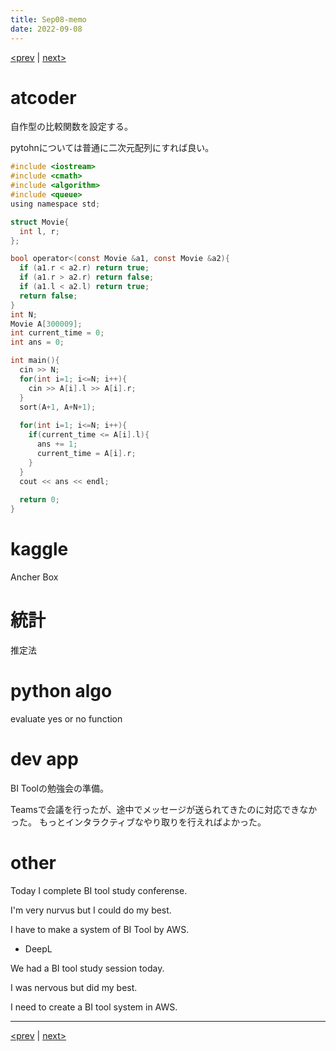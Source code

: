 ```yaml
---
title: Sep08-memo 
date: 2022-09-08 
---
```


[<prev](https://idekworks.github.io/TechnicalMemo/2022/09/07/Sep07.html) | [next>](https://idekworks.github.io/TechnicalMemo/2022/09/09/Sep09.html) 

# atcoder
自作型の比較関数を設定する。

pytohnについては普通に二次元配列にすれば良い。

```c
#include <iostream>
#include <cmath>
#include <algorithm>
#include <queue>
using namespace std;

struct Movie{
  int l, r;
};

bool operator<(const Movie &a1, const Movie &a2){
  if (a1.r < a2.r) return true;
  if (a1.r > a2.r) return false;
  if (a1.l < a2.l) return true;
  return false;
}
int N;
Movie A[300009];
int current_time = 0;
int ans = 0;

int main(){
  cin >> N;
  for(int i=1; i<=N; i++){
    cin >> A[i].l >> A[i].r;
  }
  sort(A+1, A+N+1);
  
  for(int i=1; i<=N; i++){
	if(current_time <= A[i].l){
      ans += 1;
      current_time = A[i].r;
    }
  }
  cout << ans << endl;
  
  return 0;
}

```

# kaggle
Ancher Box

# 統計
推定法

# python algo
evaluate yes or no function

# dev app
BI Toolの勉強会の準備。

Teamsで会議を行ったが、途中でメッセージが送られてきたのに対応できなかった。
もっとインタラクティブなやり取りを行えればよかった。

# other
Today I complete BI tool study conferense.

I'm very nurvus but I could do my best.

I have to make a system of BI Tool by AWS.

- DeepL

We had a BI tool study session today.

I was nervous but did my best.

I need to create a BI tool system in AWS.

***

[<prev](https://idekworks.github.io/TechnicalMemo/2022/09/07/Sep07.html) | [next>](https://idekworks.github.io/TechnicalMemo/2022/09/09/Sep09.html)

